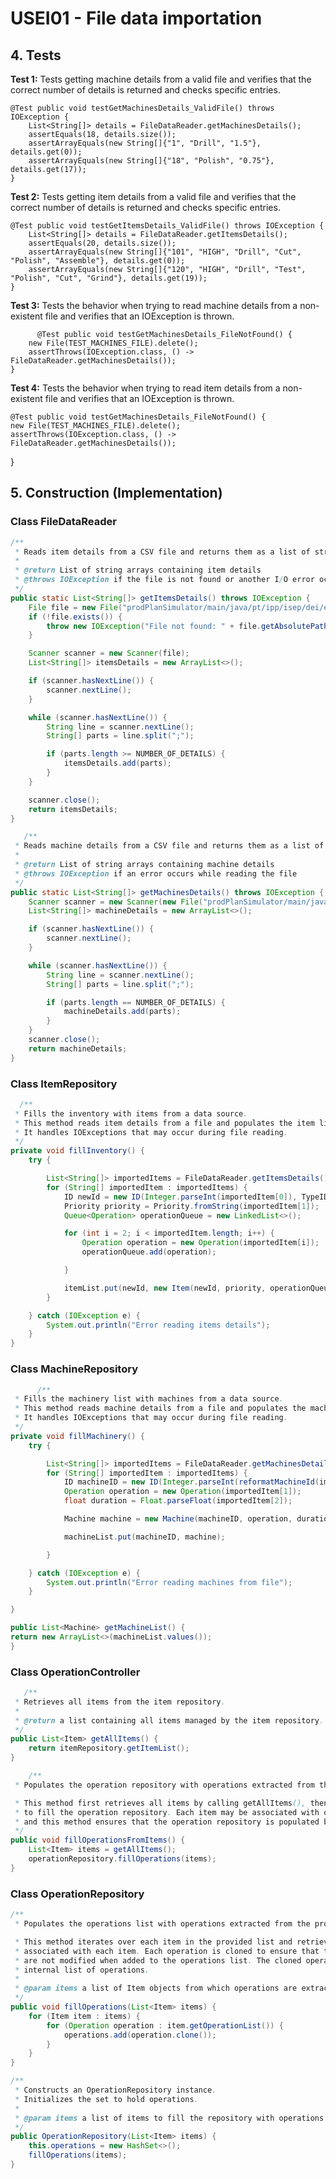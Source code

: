 # USEI01 - File data importation

## 4. Tests 

**Test 1:** Tests getting machine details from a valid file and verifies that the correct number of details is returned and checks specific entries.

	@Test public void testGetMachinesDetails_ValidFile() throws IOException {
        List<String[]> details = FileDataReader.getMachinesDetails();
        assertEquals(18, details.size());
        assertArrayEquals(new String[]{"1", "Drill", "1.5"}, details.get(0));
        assertArrayEquals(new String[]{"18", "Polish", "0.75"}, details.get(17)); 
    }
	

**Test 2:** Tests getting item details from a valid file and verifies that the correct number of details is returned and checks specific entries.


	@Test public void testGetItemsDetails_ValidFile() throws IOException {
        List<String[]> details = FileDataReader.getItemsDetails();
        assertEquals(20, details.size());
        assertArrayEquals(new String[]{"101", "HIGH", "Drill", "Cut", "Polish", "Assemble"}, details.get(0));
        assertArrayEquals(new String[]{"120", "HIGH", "Drill", "Test", "Polish", "Cut", "Grind"}, details.get(19)); 
    }

**Test 3:** Tests the behavior when trying to read machine details from a non-existent file and verifies that an IOException is thrown.

          @Test public void testGetMachinesDetails_FileNotFound() {
        new File(TEST_MACHINES_FILE).delete();
        assertThrows(IOException.class, () -> FileDataReader.getMachinesDetails());
    }

**Test 4:** Tests the behavior when trying to read item details from a non-existent file and verifies that an IOException is thrown.

    @Test public void testGetMachinesDetails_FileNotFound() {
    new File(TEST_MACHINES_FILE).delete();
    assertThrows(IOException.class, () -> FileDataReader.getMachinesDetails());
}


## 5. Construction (Implementation)

### Class FileDataReader 

```java
/**
 * Reads item details from a CSV file and returns them as a list of string arrays
 *
 * @return List of string arrays containing item details
 * @throws IOException if the file is not found or another I/O error occurs
 */
public static List<String[]> getItemsDetails() throws IOException {
    File file = new File("prodPlanSimulator/main/java/pt/ipp/isep/dei/esoft/project/files/articlesFinal.csv");
    if (!file.exists()) {
        throw new IOException("File not found: " + file.getAbsolutePath());
    }

    Scanner scanner = new Scanner(file);
    List<String[]> itemsDetails = new ArrayList<>();

    if (scanner.hasNextLine()) {
        scanner.nextLine();
    }

    while (scanner.hasNextLine()) {
        String line = scanner.nextLine();
        String[] parts = line.split(";");

        if (parts.length >= NUMBER_OF_DETAILS) {
            itemsDetails.add(parts);
        }
    }

    scanner.close();
    return itemsDetails;
}

```

```java
   /**
 * Reads machine details from a CSV file and returns them as a list of string arrays
 *
 * @return List of string arrays containing machine details
 * @throws IOException if an error occurs while reading the file
 */
public static List<String[]> getMachinesDetails() throws IOException {
    Scanner scanner = new Scanner(new File("prodPlanSimulator/main/java/pt/ipp/isep/dei/esoft/project/files/workstations.csv"));
    List<String[]> machineDetails = new ArrayList<>();

    if (scanner.hasNextLine()) {
        scanner.nextLine();
    }

    while (scanner.hasNextLine()) {
        String line = scanner.nextLine();
        String[] parts = line.split(";");

        if (parts.length == NUMBER_OF_DETAILS) {
            machineDetails.add(parts);
        }
    }
    scanner.close();
    return machineDetails;
}

```

### Class ItemRepository

```java
  /**
 * Fills the inventory with items from a data source.
 * This method reads item details from a file and populates the item list.
 * It handles IOExceptions that may occur during file reading.
 */
private void fillInventory() {
    try {

        List<String[]> importedItems = FileDataReader.getItemsDetails();
        for (String[] importedItem : importedItems) {
            ID newId = new ID(Integer.parseInt(importedItem[0]), TypeID.ITEM);
            Priority priority = Priority.fromString(importedItem[1]);
            Queue<Operation> operationQueue = new LinkedList<>();

            for (int i = 2; i < importedItem.length; i++) {
                Operation operation = new Operation(importedItem[i]);
                operationQueue.add(operation);

            }

            itemList.put(newId, new Item(newId, priority, operationQueue));
        }

    } catch (IOException e) {
        System.out.println("Error reading items details");
    }
}

```


### Class MachineRepository

```java
      /**
 * Fills the machinery list with machines from a data source.
 * This method reads machine details from a file and populates the machine list.
 * It handles IOExceptions that may occur during file reading.
 */
private void fillMachinery() {
    try {

        List<String[]> importedItems = FileDataReader.getMachinesDetails();
        for (String[] importedItem : importedItems) {
            ID machineID = new ID(Integer.parseInt(reformatMachineId(importedItem[0])), TypeID.MACHINE);
            Operation operation = new Operation(importedItem[1]);
            float duration = Float.parseFloat(importedItem[2]);

            Machine machine = new Machine(machineID, operation, duration);

            machineList.put(machineID, machine);

        }

    } catch (IOException e) {
        System.out.println("Error reading machines from file");
    }

}

```

```java
public List<Machine> getMachineList() {
return new ArrayList<>(machineList.values());
}
```

### Class OperationController

```java
   /**
 * Retrieves all items from the item repository.
 *
 * @return a list containing all items managed by the item repository.
 */
public List<Item> getAllItems() {
    return itemRepository.getItemList();
}
```

```java
    /**
 * Populates the operation repository with operations extracted from the items.

 * This method first retrieves all items by calling getAllItems(), then uses those items
 * to fill the operation repository. Each item may be associated with one or more operations,
 * and this method ensures that the operation repository is populated based on the available items.
 */
public void fillOperationsFromItems() {
    List<Item> items = getAllItems();
    operationRepository.fillOperations(items);
}
```

### Class OperationRepository

```java
/**
 * Populates the operations list with operations extracted from the provided items.

 * This method iterates over each item in the provided list and retrieves the list of operations
 * associated with each item. Each operation is cloned to ensure that the original operation objects
 * are not modified when added to the operations list. The cloned operations are then added to the
 * internal list of operations.
 *
 * @param items a list of Item objects from which operations are extracted and added to the operations list.
 */
public void fillOperations(List<Item> items) {
    for (Item item : items) {
        for (Operation operation : item.getOperationList()) {
            operations.add(operation.clone());
        }
    }
}

```

```java
/**
 * Constructs an OperationRepository instance.
 * Initializes the set to hold operations.
 *
 * @param items a list of items to fill the repository with operations
 */
public OperationRepository(List<Item> items) {
    this.operations = new HashSet<>();
    fillOperations(items);
}

```



